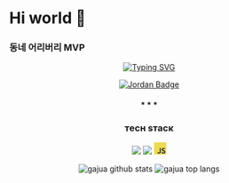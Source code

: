 # Hi world 👋
### 동네 어리버리 MVP
<div align="center">


<a href="https://git.io/typing-svg"><img src="https://readme-typing-svg.demolab.com?font=font+awsome&size=27&duration=1000&pause=1200&color=6E0000&center=true&vCenter=true&multiline=true&width=500&height=100&lines=%EC%A5%AC%EB%85%80+front+Dev" alt="Typing SVG" /></a> 


[![Jordan Badge](https://img.shields.io/badge/Gmail-cd5b58?style=flat-square&logo=Jordan&logoColor=white&link=mailto:sewon0325@gmail.com)](mailto:sewon0325@gmail.com)


<h4> * * * </h4>

</div>
<div align="center">

<h3>тecн ѕтacĸ</h3>
    <p>
    <code><img height="22" src="https://user-images.githubusercontent.com/104605709/189590833-9b1c9bfa-9c86-4e91-a920-2f771ee42d87.png"></code>
    <code><img height="22" src="https://user-images.githubusercontent.com/104605709/189591092-346e326b-2fe2-405c-b00b-e76fcf71c2ae.png"></code>
    <code><img height="22" src="https://raw.githubusercontent.com/github/explore/80688e429a7d4ef2fca1e82350fe8e3517d3494d/topics/javascript/javascript.png"></code>
  </p>
  
  
  <img alt="gajua github stats" width="30.5%" src="https://github-readme-stats.vercel.app/api?username=gajua" />
  <img alt="gajua top langs" width="30%" src="https://github-readme-stats.vercel.app/api/top-langs/?username=gajua&layout=compact" />
  
</div>

